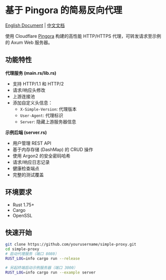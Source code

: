 # 基于 Pingora 的简易反向代理

[English Document](README.md) | [中文文档](README.zh-CN.md)

使用 Cloudflare [Pingora](https://github.com/cloudflare/pingora) 构建的高性能 HTTP/HTTPS 代理，可转发请求至示例的 Axum Web 服务器。

## 功能特性

**代理服务 (main.rs/lib.rs)**
- 支持 HTTP/1.1 和 HTTP/2
- 请求/响应头修改
- 上游连接池
- 添加自定义头信息：
  - `X-Simple-Version`: 代理版本
  - `User-Agent`: 代理标识
  - `Server`: 隐藏上游服务器信息

**示例后端 (server.rs)**
- 用户管理 REST API
- 基于内存存储 (DashMap) 的 CRUD 操作
- 使用 Argon2 的安全密码哈希
- 请求/响应日志记录
- 健康检查端点
- 完整的测试覆盖

## 环境要求
- Rust 1.75+
- Cargo
- OpenSSL

## 快速开始

```bash
git clone https://github.com/yourusername/simple-proxy.git
cd simple-proxy
# 启动代理服务（端口 8080）
RUST_LOG=info cargo run --release

# 另起终端启动示例服务器（端口 3000）
RUST_LOG=info cargo run --example server
